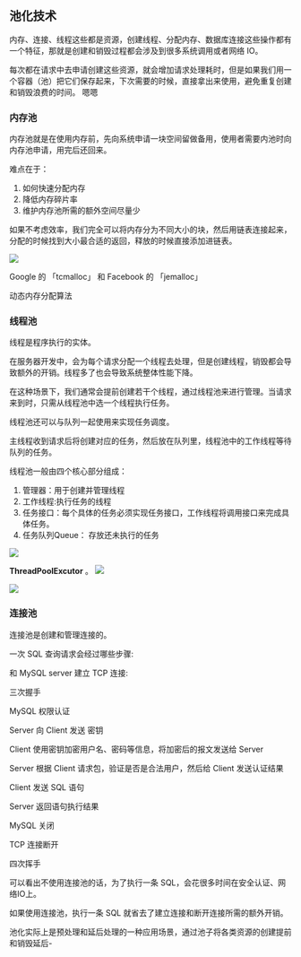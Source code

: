 ## 池化技术

内存、连接、线程这些都是资源，创建线程、分配内存、数据库连接这些操作都有一个特征，那就是创建和销毁过程都会涉及到很多系统调用或者网络 IO。 

每次都在请求中去申请创建这些资源，就会增加请求处理耗时，但是如果我们用一个容器（池）把它们保存起来，下次需要的时候，直接拿出来使用，避免重复创建和销毁浪费的时间。 嗯嗯


### 内存池

内存池就是在使用内存前，先向系统申请一块空间留做备用，使用者需要内池时向内存池申请，用完后还回来。

难点在于：
	
1. 如何快速分配内存
2. 降低内存碎片率
3. 维护内存池所需的额外空间尽量少

如果不考虑效率，我们完全可以将内存分为不同大小的块，然后用链表连接起来，分配的时候找到大小最合适的返回，释放的时候直接添加进链表。

![](../pics/a1.png)

Google 的 「tcmalloc」 和 Facebook 的 「jemalloc」

动态内存分配算法


### 线程池

线程是程序执行的实体。

在服务器开发中，会为每个请求分配一个线程去处理，但是创建线程，销毁都会导致额外的开销。线程多了也会导致系统整体性能下降。

在这种场景下，我们通常会提前创建若干个线程，通过线程池来进行管理。当请求来到时，只需从线程池中选一个线程执行任务。

线程池还可以与队列一起使用来实现任务调度。

主线程收到请求后将创建对应的任务，然后放在队列里，线程池中的工作线程等待队列的任务。

线程池一般由四个核心部分组成：

1. 管理器：用于创建并管理线程
2. 工作线程:执行任务的线程
3. 任务接口：每个具体的任务必须实现任务接口，工作线程将调用接口来完成具体任务。
4. 任务队列Queue： 存放还未执行的任务

![](../pics/a2.png)

**ThreadPoolExcutor**
。
![](../pics/a3.png)

![](../pics/a4.png)




### 连接池

连接池是创建和管理连接的。

一次 SQL 查询请求会经过哪些步骤:

和 MySQL server 建立 TCP 连接:

三次握手

MySQL 权限认证

Server 向 Client 发送 密钥

Client 使用密钥加密用户名、密码等信息，将加密后的报文发送给 Server

Server 根据 Client 请求包，验证是否是合法用户，然后给 Client 发送认证结果

Client 发送 SQL 语句

Server 返回语句执行结果

MySQL 关闭

TCP 连接断开

四次挥手

可以看出不使用连接池的话，为了执行一条 SQL，会花很多时间在安全认证、网络IO上。

如果使用连接池，执行一条 SQL 就省去了建立连接和断开连接所需的额外开销。

池化实际上是预处理和延后处理的一种应用场景，通过池子将各类资源的创建提前和销毁延后-
